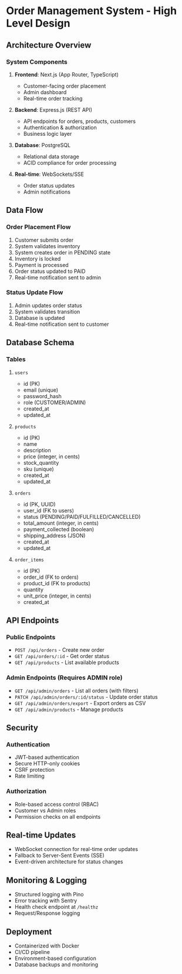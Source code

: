 # Order Management System - High Level Design

## Architecture Overview

### System Components
1. **Frontend**: Next.js (App Router, TypeScript)
   - Customer-facing order placement
   - Admin dashboard
   - Real-time order tracking

2. **Backend**: Express.js (REST API)
   - API endpoints for orders, products, customers
   - Authentication & authorization
   - Business logic layer

3. **Database**: PostgreSQL
   - Relational data storage
   - ACID compliance for order processing

4. **Real-time**: WebSockets/SSE
   - Order status updates
   - Admin notifications

## Data Flow

### Order Placement Flow
1. Customer submits order
2. System validates inventory
3. System creates order in PENDING state
4. Inventory is locked
5. Payment is processed
6. Order status updated to PAID
7. Real-time notification sent to admin

### Status Update Flow
1. Admin updates order status
2. System validates transition
3. Database is updated
4. Real-time notification sent to customer

## Database Schema

### Tables
1. `users`
   - id (PK)
   - email (unique)
   - password_hash
   - role (CUSTOMER/ADMIN)
   - created_at
   - updated_at

2. `products`
   - id (PK)
   - name
   - description
   - price (integer, in cents)
   - stock_quantity
   - sku (unique)
   - created_at
   - updated_at

3. `orders`
   - id (PK, UUID)
   - user_id (FK to users)
   - status (PENDING/PAID/FULFILLED/CANCELLED)
   - total_amount (integer, in cents)
   - payment_collected (boolean)
   - shipping_address (JSON)
   - created_at
   - updated_at

4. `order_items`
   - id (PK)
   - order_id (FK to orders)
   - product_id (FK to products)
   - quantity
   - unit_price (integer, in cents)
   - created_at

## API Endpoints

### Public Endpoints
- `POST /api/orders` - Create new order
- `GET /api/orders/:id` - Get order status
- `GET /api/products` - List available products

### Admin Endpoints (Requires ADMIN role)
- `GET /api/admin/orders` - List all orders (with filters)
- `PATCH /api/admin/orders/:id/status` - Update order status
- `GET /api/admin/orders/export` - Export orders as CSV
- `GET /api/admin/products` - Manage products

## Security

### Authentication
- JWT-based authentication
- Secure HTTP-only cookies
- CSRF protection
- Rate limiting

### Authorization
- Role-based access control (RBAC)
- Customer vs Admin roles
- Permission checks on all endpoints

## Real-time Updates
- WebSocket connection for real-time order updates
- Fallback to Server-Sent Events (SSE)
- Event-driven architecture for status changes

## Monitoring & Logging
- Structured logging with Pino
- Error tracking with Sentry
- Health check endpoint at `/healthz`
- Request/Response logging

## Deployment
- Containerized with Docker
- CI/CD pipeline
- Environment-based configuration
- Database backups and monitoring
